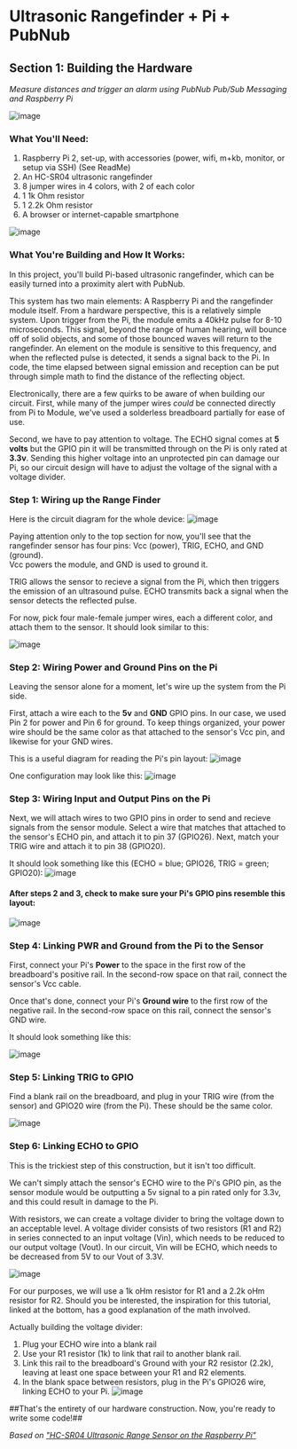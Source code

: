 # Ultrasonic Rangefinder + Pi  + PubNub
## Section 1: Building the Hardware 
*Measure distances and trigger an alarm using PubNub Pub/Sub Messaging and Raspberry Pi*

![image](https://github.com/pubnub/workshop-raspberrypi/blob/master/images/Rangefinder%20Images/Rangefinder.Full%20View.jpg)

### What You'll Need:

1. Raspberry Pi 2, set-up, with accessories (power, wifi, m+kb, monitor, or setup via SSH) (See ReadMe)
2. An HC-SR04 ultrasonic rangefinder
3. 8 jumper wires in 4 colors, with 2 of each color 
4. 1 1k Ohm resistor
5. 1 2.2k Ohm resistor
5. A browser or internet-capable smartphone 

![image](https://github.com/pubnub/workshop-raspberrypi/blob/master/images/Rangefinder%20Images/Rangefinder.Step%200.jpg?raw=true)
### What You're Building and How It Works:

In this project, you'll build Pi-based ultrasonic rangefinder, which can be easily turned into a proximity alert with PubNub.

This system has two main elements: A Raspberry Pi and the rangefinder module itself. From a hardware perspective, this is a relatively simple system. Upon trigger from the Pi, the module emits a 40kHz pulse for 8-10 microseconds. This signal, beyond the range of human hearing, will bounce off of solid objects, and some of those bounced waves will return to the rangefinder. An element on the module is sensitive to this frequency, and when the reflected pulse is detected, it sends a signal back to the Pi. In code, the time elapsed between signal emission and reception can be put through simple math to find the distance of the reflecting object.

Electronically, there are a few quirks to be aware of when building our circuit. First, while many of the jumper wires *could* be connected directly from Pi to Module, we've used a solderless breadboard partially for ease of use.

Second, we have to pay attention to voltage. The ECHO signal comes at **5 volts** but the GPIO pin it will be transmitted through on the Pi is only rated at **3.3v**. Sending this higher voltage into an unprotected pin can damage our Pi, so our circuit design will have to adjust the voltage of the signal with a voltage divider.

### Step 1: Wiring up the Range Finder

Here is the circuit diagram for the whole device:
![image](https://github.com/pubnub/workshop-raspberrypi/blob/master/images/Rangefinder%20Images/Circuit%20Diagram.png?raw=true)

Paying attention only to the top section for now, you'll see that the rangefinder sensor has four pins: Vcc (power), TRIG, ECHO, and GND  (ground).  
Vcc powers the module, and GND is used to ground it. 

TRIG allows the sensor to recieve a signal from the Pi, which then triggers the emission of an ultrasound pulse.
ECHO transmits back a signal when the sensor detects the reflected pulse. 

For now, pick four male-female jumper wires, each a different color, and attach them to the sensor. It should look similar to this: 

![image](https://github.com/pubnub/workshop-raspberrypi/blob/master/images/Rangefinder%20Images/Rangefinder.Step1.jpg?raw=true)

### Step 2: Wiring Power and Ground Pins on the Pi 

Leaving the sensor alone for a moment, let's wire up the system from the Pi side. 

First, attach a wire each to the **5v** and **GND** GPIO pins. In our case, we used Pin 2 for power and Pin 6 for ground. To keep things organized, your power wire should be the same color as that attached to the sensor's Vcc pin, and likewise for your GND wires. 

This is a useful diagram for reading the Pi's pin layout: 
![image](http://www.raspberrypi-spy.co.uk/wp-content/uploads/2012/06/Raspberry-Pi-GPIO-Layout-Model-B-Plus-rotated-2700x900-1024x341.png)

One configuration may look like this: 
![image](https://github.com/pubnub/workshop-raspberrypi/blob/master/images/Rangefinder%20Images/Rangefinder.Step%202.jpg)

### Step 3: Wiring Input and Output Pins on the Pi

Next, we will attach wires to two GPIO pins in order to send and recieve signals from the sensor module. 
Select a wire that matches that attached to the sensor's ECHO pin, and attach it to pin 37 (GPIO26). Next, match your TRIG wire and attach it to pin 38 (GPIO20).

It should look something like this (ECHO = blue; GPIO26, TRIG = green; GPIO20):
![image](https://github.com/pubnub/workshop-raspberrypi/blob/master/images/Rangefinder%20Images/Rangefinder.Step%203.jpg)

#### After steps 2 and 3, check to make sure your Pi's GPIO pins resemble this layout:
![image](https://github.com/pubnub/workshop-raspberrypi/blob/master/images/Rangefinder%20Images/Rangefinder.Step%202+3.jpg?raw=true)

### Step 4: Linking PWR and Ground from the Pi to the Sensor 

First, connect your Pi's **Power** to the space in the first row of the breadboard's positive rail. In the second-row space on that rail, connect the sensor's Vcc cable. 

Once that's done, connect your Pi's **Ground wire** to the first row of the negative rail. In the second-row space on this rail, connect the sensor's GND wire. 

It should look something like this: 

![image](https://github.com/pubnub/workshop-raspberrypi/blob/master/images/Rangefinder%20Images/Rangefinder.Step%205.jpg)

### Step 5: Linking TRIG to GPIO

Find a blank rail on the breadboard, and plug in your TRIG wire (from the sensor) and GPIO20 wire (from the Pi). These should be the same color. 

![image](https://github.com/pubnub/workshop-raspberrypi/blob/master/images/Rangefinder%20Images/Rangefinder.Step%206.jpg)

### Step 6: Linking ECHO to GPIO

This is the trickiest step of this construction, but it isn't too difficult.

We can't simply attach the sensor's ECHO wire to the Pi's GPIO pin, as the sensor module would be outputting a 5v signal to a pin rated only for 3.3v, and this could result in damage to the Pi.

With resistors, we can create a voltage divider to bring the voltage down to an acceptable level.
A voltage divider consists of two resistors (R1 and R2) in series connected to an input voltage (Vin), which needs to be reduced to our output voltage (Vout). In our circuit, Vin will be ECHO, which needs to be decreased from 5V to our Vout of 3.3V.

![image](https://www.modmypi.com/image/data/tutorials/hc-sr04/hc-sr04-tut-1.png)

For our purposes, we will use a 1k oHm resistor for R1 and a 2.2k oHm resistor for R2. Should you be interested, the inspiration for this tutorial, linked at the bottom, has a good explanation of the math involved.  

Actually building the voltage divider:
  1. Plug your ECHO wire into a blank rail
  2. Use your R1 resistor (1k) to link that rail to another blank rail. 
  3. Link this rail to the breadboard's Ground with your R2 resistor (2.2k), leaving at least one space between your R1 and R2 elements. 
  4. In the blank space between resistors, plug in the Pi's GPIO26 wire, linking ECHO to your Pi. 
![image](https://github.com/pubnub/workshop-raspberrypi/blob/master/images/Rangefinder%20Images/Rangefinder.Step%207c.jpg?raw=true)


##That's the entirety of our hardware construction. Now, you're ready to write some code!##

*Based on ["HC-SR04 Ultrasonic Range Sensor on the Raspberry Pi"](http://www.modmypi.com/blog/hc-sr04-ultrasonic-range-sensor-on-the-raspberry-pi)*
